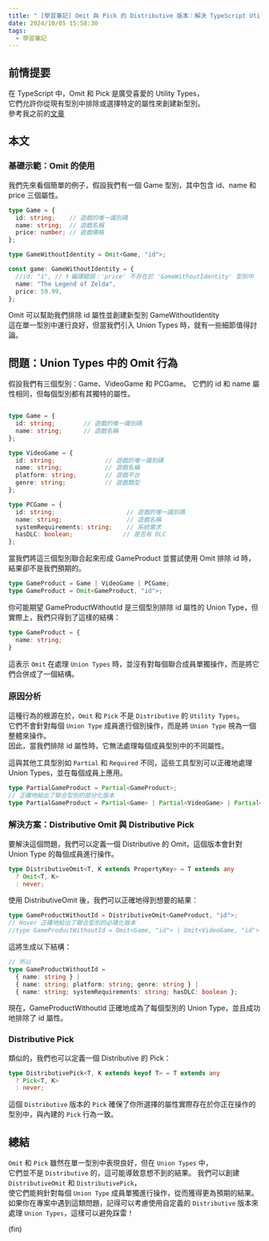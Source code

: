 ```yaml
---
title: " [學習筆記] Omit 與 Pick 的 Distributive 版本：解決 TypeScript Utility Types 的陷阱"
date: 2024/10/05 15:58:30
tags:
  - 學習筆記
---
```


## 前情提要

在 TypeScript 中，Omit 和 Pick 是廣受喜愛的 Utility Types，  
它們允許你從現有型別中排除或選擇特定的屬性來創建新型別。  
參考我之前的[文章](https://blog.marsen.me/2022/09/12/2022/TypeScript_Omit/)

## 本文

### 基礎示範：Omit 的使用

我們先來看個簡單的例子，假設我們有一個 Game 型別，其中包含 id、name 和 price 三個屬性。

```typescript
type Game = {
  id: string;    // 遊戲的唯一識別碼
  name: string;  // 遊戲名稱
  price: number; // 遊戲價格
};

type GameWithoutIdentity = Omit<Game, "id">;

const game: GameWithoutIdentity = {
  //id: "1", // ❗ 編譯錯誤：'price' 不存在於 'GameWithoutIdentity' 型別中
  name: "The Legend of Zelda", 
  price: 59.99, 
};

```

Omit 可以幫助我們排除 id 屬性並創建新型別 GameWithoutIdentity  
這在單一型別中運行良好，但當我們引入 Union Types 時，就有一些細節值得討論。

## 問題：Union Types 中的 Omit 行為

假設我們有三個型別：Game、VideoGame 和 PCGame。
它們的 id 和 name 屬性相同，但每個型別都有其獨特的屬性。

```typescript

type Game = {
  id: string;        // 遊戲的唯一識別碼
  name: string;      // 遊戲名稱
};

type VideoGame = {
  id: string;              // 遊戲的唯一識別碼
  name: string;            // 遊戲名稱
  platform: string;        // 遊戲平台
  genre: string;           // 遊戲類型
};

type PCGame = {
  id: string;                    // 遊戲的唯一識別碼
  name: string;                  // 遊戲名稱
  systemRequirements: string;    // 系統需求
  hasDLC: boolean;              // 是否有 DLC
};

```

當我們將這三個型別聯合起來形成 GameProduct 並嘗試使用 Omit 排除 id 時，結果卻不是我們預期的。

```typescript
type GameProduct = Game | VideoGame | PCGame;
type GameProduct = Omit<GameProduct, "id">;
```

你可能期望 GameProductWithoutId 是三個型別排除 id 屬性的 Union Type，但實際上，我們只得到了這樣的結構：

```typescript
type GameProduct = {
  name: string;
}
```

這表示 `Omit` 在處理 `Union Types` 時，並沒有對每個聯合成員單獨操作，而是將它們合併成了一個結構。

### 原因分析

這種行為的根源在於，`Omit` 和 `Pick` 不是 `Distributive` 的 `Utility Types`。  
它們不會針對每個 `Union Type` 成員進行個別操作，而是將 `Union Type` 視為一個整體來操作。  
因此，當我們排除 id 屬性時，它無法處理每個成員型別中的不同屬性。

這與其他工具型別如 `Partial` 和 `Required` 不同，這些工具型別可以正確地處理 Union Types，並在每個成員上應用。

```typescript
type PartialGameProduct = Partial<GameProduct>;
// 正確地給出了聯合型別的部分化版本
type PartialGameProduct = Partial<Game> | Partial<VideoGame> | Partial<PCGame>;
```

### 解決方案：Distributive Omit 與 Distributive Pick

要解決這個問題，我們可以定義一個 Distributive 的 Omit，這個版本會針對 Union Type 的每個成員進行操作。

```typescript
type DistributiveOmit<T, K extends PropertyKey> = T extends any
  ? Omit<T, K>
  : never;
```

使用 DistributiveOmit 後，我們可以正確地得到想要的結果：

```typescript
type GameProductWithoutId = DistributiveOmit<GameProduct, "id">;
// Hover 正確地給出了聯合型別的必填化版本
//type GameProductWithoutId = Omit<Game, "id"> | Omit<VideoGame, "id"> | Omit<PCGame, "id">
```

這將生成以下結構：

```typescript
// 所以
type GameProductWithoutId = 
  { name: string } | 
  { name: string; platform: string; genre: string } | 
  { name: string; systemRequirements: string; hasDLC: boolean };
```

現在，GameProductWithoutId 正確地成為了每個型別的 Union Type，並且成功地排除了 id 屬性。

### Distributive Pick

類似的，我們也可以定義一個 Distributive 的 Pick：

```typescript
type DistributivePick<T, K extends keyof T> = T extends any
  ? Pick<T, K>
  : never;
```

這個 `Distributive` 版本的 `Pick` 確保了你所選擇的屬性實際存在於你正在操作的型別中，與內建的 `Pick` 行為一致。

## 總結

`Omit` 和 `Pick` 雖然在單一型別中表現良好，但在 `Union Types` 中，  
它們並不是 `Distributive` 的，這可能導致意想不到的結果。
我們可以創建 `DistributiveOmit` 和 `DistributivePick`，  
使它們能夠針對每個 `Union Type` 成員單獨進行操作，從而獲得更為預期的結果。
如果你在專案中遇到這類問題，記得可以考慮使用自定義的 `Distributive` 版本來處理 `Union Types`，這樣可以避免踩雷！

(fin)
